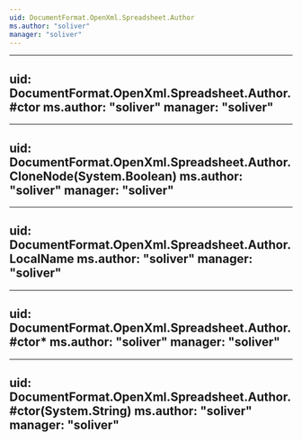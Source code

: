```yaml
---
uid: DocumentFormat.OpenXml.Spreadsheet.Author
ms.author: "soliver"
manager: "soliver"
---
```


---
uid: DocumentFormat.OpenXml.Spreadsheet.Author.#ctor
ms.author: "soliver"
manager: "soliver"
---

---
uid: DocumentFormat.OpenXml.Spreadsheet.Author.CloneNode(System.Boolean)
ms.author: "soliver"
manager: "soliver"
---

---
uid: DocumentFormat.OpenXml.Spreadsheet.Author.LocalName
ms.author: "soliver"
manager: "soliver"
---

---
uid: DocumentFormat.OpenXml.Spreadsheet.Author.#ctor*
ms.author: "soliver"
manager: "soliver"
---

---
uid: DocumentFormat.OpenXml.Spreadsheet.Author.#ctor(System.String)
ms.author: "soliver"
manager: "soliver"
---
